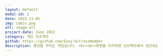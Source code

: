 ```yaml
---
layout: default
modal-id: 2
date: 2022-11-05
img: cabin.png
alt: image-alt
project-date: June 2022
category: 개인 프로젝트
github: https://github.com/Easy-H/CrossNumber
description: 행성을 꾸미는 게임입니다. <br><br>화면을 터치하면 오브젝트에서 생산되는 재화를 획득할 수 있으며, 획득한 재화로 오브젝트를 구매하여 다시 재화를 생산하거나 행성을 꾸미는 게임입니다.<br><br>툰 쉐이더와 로우 폴리 모델을 사용하여 아기자기한 느끔을 주어 힐링을 줄 수 있는 게임으로 제작하였습니다.<br><br>2022년 게임인 해커톤에서 제작하여 5등을 수상하였습니다.
---
```

